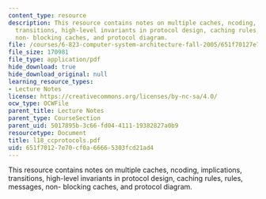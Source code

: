 ```yaml
---
content_type: resource
description: This resource contains notes on multiple caches, ncoding, implications,
  transitions, high-level invariants in protocol design, caching rules, rules, messages,
  non- blocking caches, and protocol diagram.
file: /courses/6-823-computer-system-architecture-fall-2005/651f70127e70cf0a66665303fcd21ad4_l18_ccprotocols.pdf
file_size: 170981
file_type: application/pdf
hide_download: true
hide_download_original: null
learning_resource_types:
- Lecture Notes
license: https://creativecommons.org/licenses/by-nc-sa/4.0/
ocw_type: OCWFile
parent_title: Lecture Notes
parent_type: CourseSection
parent_uid: 5017895b-3c66-fd04-4111-19382827a0b9
resourcetype: Document
title: l18_ccprotocols.pdf
uid: 651f7012-7e70-cf0a-6666-5303fcd21ad4
---
```

This resource contains notes on multiple caches, ncoding, implications, transitions, high-level invariants in protocol design, caching rules, rules, messages, non- blocking caches, and protocol diagram.